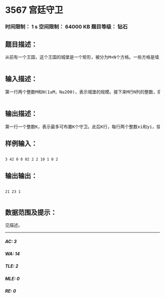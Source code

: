 # 3567 宫廷守卫   
### 时间限制： 1 s     空间限制： 64000 KB     题目等级： 钻石  
## 题目描述：  

<pre>
从前有一个王国，这个王国的城堡是一个矩形，被分为M×N个方格。一些方格是墙，而另一些是空地。这个王国的国王在城堡里设了一些陷阱，每个陷阱占据一块空地。一天，国王决定在城堡里布置守卫，他希望安排尽量多的守卫。守卫们都是经过严格训练的，所以一旦他们发现同行或同列中有人的话，他们立即向那人射击。因此，国王希望能够合理地布置守卫，使他们互相之间不能看见，这样他们就不可能互相射击了。守卫们只能被布置在空地上，不能被布置在陷阱或墙上，且一块空地只能布置一个守卫。如果两个守卫在同一行或同一列，并且他们之间没有墙的话，他们就能互相看见。(守卫就像象棋里的车一样)你的任务是写一个程序，根据给定的城堡，计算最多可布置多少个守卫，并设计出布置的方案。  

</pre>
  
  
## 输入描述：  

<pre>
第一行两个整数M和N(1≤M，N≤200)，表示城堡的规模。接下来M行N列的整数，描述的是城堡的地形。第i行j列的数用ai,j表示。ai,j=0，表示方格[i,j]是一块空地；ai,j=1，表示方格[i,j]是一个陷阱；ai,j=2，表示方格[i,j]是墙。  

</pre>
  
  
## 输出描述：  

<pre>
第一行一个整数K，表示最多可布置K个守卫。此后K行，每行两个整数xi和yi，描述一个守卫的位置。（若有多解，请输出字典序最小的那一种）
</pre>
  
  
## 样例输入：  

<pre><code>
3 42 0 0 02 2 2 10 1 0 2
</code></pre>
  
  
## 输出输出：  

<pre><code>
21 23 1  

</code></pre>
  
  
## 数据范围及提示：  

<pre>
见描述。
</pre>
  
  
***  

##### AC: 3  
##### WA: 14  
##### TLE: 2  
##### MLE: 0  
##### RE: 0  
